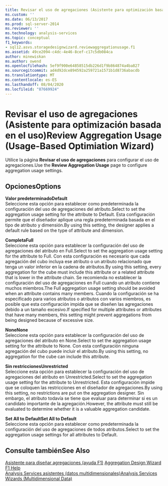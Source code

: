 ```yaml
---
title: Revisar el uso de agregaciones (Asistente para optimización basado en el uso) | Microsoft Docs
ms.custom: ''
ms.date: 06/13/2017
ms.prod: sql-server-2014
ms.reviewer: ''
ms.technology: analysis-services
ms.topic: conceptual
f1_keywords:
- sql12.asvs.storagedesignwizard.reviewaggregationusage.f1
ms.assetid: 49ce2094-c4dc-4e46-8cef-c17c5db084ca
author: minewiskan
ms.author: owend
ms.openlocfilehash: 5ef9f900e64858515db226d1f9b864874a4ba827
ms.sourcegitcommit: ad4d92dce894592a259721a1571b1d8736abacdb
ms.translationtype: MT
ms.contentlocale: es-ES
ms.lasthandoff: 08/04/2020
ms.locfileid: "87669924"
---
```

# <a name="review-aggregation-usage-usage-based-optimiation-wizard"></a><span data-ttu-id="d1e88-102">Revisar el uso de agregaciones (Asistente para optimización basada en el uso)</span><span class="sxs-lookup"><span data-stu-id="d1e88-102">Review Aggregation Usage (Usage-Based Optimiation Wizard)</span></span>
  <span data-ttu-id="d1e88-103">Utilice la página **Revisar el uso de agregaciones** para configurar el uso de agregaciones.</span><span class="sxs-lookup"><span data-stu-id="d1e88-103">Use the **Review Aggregation Usage** page to configure aggregation usage settings.</span></span>  
  
## <a name="options"></a><span data-ttu-id="d1e88-104">Opciones</span><span class="sxs-lookup"><span data-stu-id="d1e88-104">Options</span></span>  
 <span data-ttu-id="d1e88-105">**Valor predeterminado**</span><span class="sxs-lookup"><span data-stu-id="d1e88-105">**Default**</span></span>  
 <span data-ttu-id="d1e88-106">Seleccione esta opción para establecer como predeterminada la configuración del uso de agregaciones del atributo.</span><span class="sxs-lookup"><span data-stu-id="d1e88-106">Select to set the aggregation usage setting for the attribute to Default.</span></span> <span data-ttu-id="d1e88-107">Esta configuración permite que el diseñador aplique una regla predeterminada basada en el tipo de atributo y dimensión.</span><span class="sxs-lookup"><span data-stu-id="d1e88-107">By using this setting, the designer applies a default rule based on the type of attribute and dimension.</span></span>  
  
 <span data-ttu-id="d1e88-108">**Completa**</span><span class="sxs-lookup"><span data-stu-id="d1e88-108">**Full**</span></span>  
 <span data-ttu-id="d1e88-109">Seleccione esta opción para establecer la configuración del uso de agregaciones del atributo en Full.</span><span class="sxs-lookup"><span data-stu-id="d1e88-109">Select to set the aggregation usage setting for the attribute to Full.</span></span> <span data-ttu-id="d1e88-110">Con esta configuración es necesario que cada agregación del cubo incluya ese atributo o un atributo relacionado que tenga un valor inferior en la cadena de atributos.</span><span class="sxs-lookup"><span data-stu-id="d1e88-110">By using this setting, every aggregation for the cube must include this attribute or a related attribute that is lower in the attribute chain.</span></span> <span data-ttu-id="d1e88-111">Se recomienda no establecer la configuración del uso de agregaciones en Full cuando un atributo contiene muchos miembros.</span><span class="sxs-lookup"><span data-stu-id="d1e88-111">The Full aggregation usage setting should be avoided when an attribute contains many members.</span></span> <span data-ttu-id="d1e88-112">Cuando la configuración se ha especificado para varios atributos o atributos con varios miembros, es posible que esta configuración impida que se diseñen las agregaciones debido a un tamaño excesivo.</span><span class="sxs-lookup"><span data-stu-id="d1e88-112">If specified for multiple attributes or attributes that have many members, this setting might prevent aggregations from being designed because of excessive size.</span></span>  
  
 <span data-ttu-id="d1e88-113">**None**</span><span class="sxs-lookup"><span data-stu-id="d1e88-113">**None**</span></span>  
 <span data-ttu-id="d1e88-114">Seleccione esta opción para establecer la configuración del uso de agregaciones del atributo en None.</span><span class="sxs-lookup"><span data-stu-id="d1e88-114">Select to set the aggregation usage setting for the attribute to None.</span></span> <span data-ttu-id="d1e88-115">Con esta configuración ninguna agregación del cubo puede incluir el atributo.</span><span class="sxs-lookup"><span data-stu-id="d1e88-115">By using this setting, no aggregation for the cube can include this attribute.</span></span>  
  
 <span data-ttu-id="d1e88-116">**Sin restricciones**</span><span class="sxs-lookup"><span data-stu-id="d1e88-116">**Unrestricted**</span></span>  
 <span data-ttu-id="d1e88-117">Seleccione esta opción para establecer la configuración del uso de agregaciones del atributo en Unrestricted.</span><span class="sxs-lookup"><span data-stu-id="d1e88-117">Select to set the aggregation usage setting for the attribute to Unrestricted.</span></span> <span data-ttu-id="d1e88-118">Esta configuración impide que se coloquen las restricciones en el diseñador de agregaciones.</span><span class="sxs-lookup"><span data-stu-id="d1e88-118">By using this setting, no restrictions are put on the aggregation designer.</span></span> <span data-ttu-id="d1e88-119">Sin embargo, el atributo todavía se tiene que evaluar para determinar si es un candidato importante de la agregación.</span><span class="sxs-lookup"><span data-stu-id="d1e88-119">However, the attribute must still be evaluated to determine whether it is a valuable aggregation candidate.</span></span>  
  
 <span data-ttu-id="d1e88-120">**Set All to Default**</span><span class="sxs-lookup"><span data-stu-id="d1e88-120">**Set All to Default**</span></span>  
 <span data-ttu-id="d1e88-121">Seleccione esta opción para establecer como predeterminada la configuración del uso de agregaciones de todos atributos.</span><span class="sxs-lookup"><span data-stu-id="d1e88-121">Select to set the aggregation usage settings for all attributes to Default.</span></span>  
  
## <a name="see-also"></a><span data-ttu-id="d1e88-122">Consulte también</span><span class="sxs-lookup"><span data-stu-id="d1e88-122">See Also</span></span>  
 <span data-ttu-id="d1e88-123">[Asistente para diseñar agregaciones (ayuda F1)](aggregation-design-wizard-f1-help.md) </span><span class="sxs-lookup"><span data-stu-id="d1e88-123">[Aggregation Design Wizard F1 Help](aggregation-design-wizard-f1-help.md) </span></span>  
 [<span data-ttu-id="d1e88-124">Analysis Services asistentes &#40;datos multidimensionales&#41;</span><span class="sxs-lookup"><span data-stu-id="d1e88-124">Analysis Services Wizards &#40;Multidimensional Data&#41;</span></span>](analysis-services-wizards-multidimensional-data.md)  
  
  
